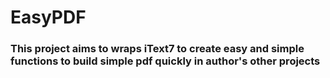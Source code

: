 # EasyPDF
### This project aims to wraps iText7 to create easy and simple functions to build simple pdf quickly in author's other projects

